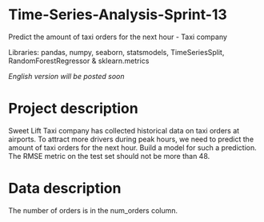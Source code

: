 # Time-Series-Analysis-Sprint-13
Predict the amount of taxi orders for the next hour - Taxi company

Libraries: pandas, numpy, seaborn, statsmodels, TimeSeriesSplit, RandomForestRegressor & sklearn.metrics

*English version will be posted soon*

# Project description
Sweet Lift Taxi company has collected historical data on taxi orders at airports. To attract more drivers during peak hours, we need to predict the amount of taxi orders for the next hour. Build a model for such a prediction. The RMSE metric on the test set should not be more than 48.

# Data description
The number of orders is in the num_orders column.
